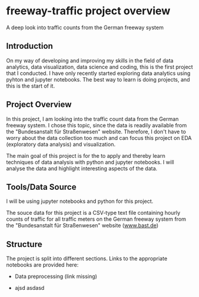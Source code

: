 # freeway-traffic project overview
A deep look into traffic counts from the German freeway system

## Introduction
On my way of developing and improving my skills in the field of data analytics, data visualization, data science and coding, this is the first project that I conducted. I have only recently started exploring data analytics using pyhton and jupyter notebooks. The best way to learn is doing projects, and this is the start of it.

## Project Overview
In this project, I am looking into the traffic count data from the German freeway system. I chose this topic, since the data is readily available from the "Bundesanstalt für Straßenwesen" website. Therefore, I don't have to worry about the data collection too much and can focus this project on EDA (exploratory data analysis) and visualization.

The main goal of this project is for the to apply and thereby learn techniques of data analysis with python and jupyter notebooks. I will analyse the data and highlight interesting aspects of the data.

## Tools/Data Source

I will be using jupyter notebooks and python for this project.

The souce data for this project is a CSV-type text file containing hourly counts of traffic for all traffic meters on the German freeway system from the "Bundesanstalt für Straßenwesen" website (www.bast.de)

## Structure

The project is split into different sections. Links to the appropriate notebooks are provided here:

  - Data preprocessing (link missing)
  

  
  - ajsd
    asdasd
